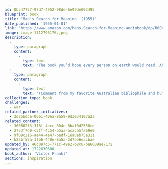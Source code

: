 ```yaml
---
id: 0bc47757-97d7-4952-98de-6e99de003495
blueprint: book
title: "Man's Search for Meaning  (1955)"
date_published: '1955-01-01'
link: 'https://www.amazon.com/Mans-Search-for-Meaning-audiobook/dp/B0006IU470/ref=sr_1_1?crid=2QCSKU9PCGBQJ&dib=eyJ2IjoiMSJ9.phUc2adLzv8edJKcJfYGiYmYQA_wfSFAPr6oNqdjFnYmt7SWN9z7L8MkQHHV_2cQ9e1OrAlIuJuRbEAKrG30GEW86C14mx6nKwAfj3lJKT-tB_ZuBuRLX8r9gWaXRr7fyiN7skb_1nM3RfS4y9Jd3jntaPVUEfCNrA7R2BFANYoT-4XFdZqjbW4v1y5RkFc2RZxRpgNinXAE0u9l_tmJhKnHjNFJPMrtB1QRrhxt4qM.SJ6wWBTRQmFSbQLWzOL_3cmeyxKOWnqtgkDtHS-jIlI&dib_tag=se&keywords=man%27s+search+for+meaning+by+viktor+frankl&qid=1712795986&sprefix=Man%27s+s%2Caps%2C171&sr=8-1'
image: image-1712796176.jpeg
description:
  -
    type: paragraph
    content:
      -
        type: text
        text: 'The book you’d hope every person on earth would read. About how even in the face of the unimaginable terror and inhumanity  --  the Holocaust  --  we still have a choice about how we respond. Here is Frankl’s own experience and conviction that we can still hold on to our dignity and humanity even when facing almost certain death.  '
  -
    type: paragraph
    content:
      -
        type: text
        text: '(Comment from my favorite Australian bibliophile and humanitarian, Jane Sloane. TB)'
collection_type: book
challenges:
  - war
related_partner_initiatives:
  - 2d25bdca-0661-40ea-8a59-9d3e34107a2a
related_content:
  - 360862f3-318f-4ecc-804e-8baf0d2558cd
  - 2753f7d0-c3ff-4c54-b5aa-acaca5fa69e0
  - 9f09c216-ae44-4a47-badf-16a8ab75a311
  - b23bf55a-1fb6-440e-8a5a-2d7be6eacbae
updated_by: 46c097c5-771c-49e2-b8c6-ba6009ae7172
updated_at: 1722630600
book_author: 'Victor Frankl'
sections: inspiration
---
```

